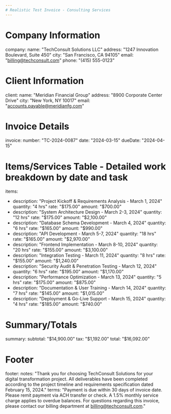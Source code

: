 ```yaml
---
# Realistic Test Invoice - Consulting Services
---
```


# Company Information
company:
  name: "TechConsult Solutions LLC"
  address: "1247 Innovation Boulevard, Suite 450"
  city: "San Francisco, CA 94105"
  email: "billing@techconsult.com"
  phone: "(415) 555-0123"

# Client Information
client:
  name: "Meridian Financial Group"
  address: "8900 Corporate Center Drive"
  city: "New York, NY 10017"
  email: "accounts.payable@meridianfg.com"

# Invoice Details
invoice:
  number: "TC-2024-0087"
  date: "2024-03-15"
  dueDate: "2024-04-15"

# Items/Services Table - Detailed work breakdown by date and task
items:
  - description: "Project Kickoff & Requirements Analysis - March 1, 2024"
    quantity: "4 hrs"
    rate: "$175.00"
    amount: "$700.00"
  - description: "System Architecture Design - March 2-3, 2024"
    quantity: "12 hrs"
    rate: "$175.00"
    amount: "$2,100.00"
  - description: "Database Schema Development - March 4, 2024"
    quantity: "6 hrs"
    rate: "$165.00"
    amount: "$990.00"
  - description: "API Development - March 5-7, 2024"
    quantity: "18 hrs"
    rate: "$165.00"
    amount: "$2,970.00"
  - description: "Frontend Implementation - March 8-10, 2024"
    quantity: "20 hrs"
    rate: "$155.00"
    amount: "$3,100.00"
  - description: "Integration Testing - March 11, 2024"
    quantity: "8 hrs"
    rate: "$155.00"
    amount: "$1,240.00"
  - description: "Security Audit & Penetration Testing - March 12, 2024"
    quantity: "6 hrs"
    rate: "$195.00"
    amount: "$1,170.00"
  - description: "Performance Optimization - March 13, 2024"
    quantity: "5 hrs"
    rate: "$175.00"
    amount: "$875.00"
  - description: "Documentation & User Training - March 14, 2024"
    quantity: "7 hrs"
    rate: "$145.00"
    amount: "$1,015.00"
  - description: "Deployment & Go-Live Support - March 15, 2024"
    quantity: "4 hrs"
    rate: "$185.00"
    amount: "$740.00"

# Summary/Totals
summary:
  subtotal: "$14,900.00"
  tax: "$1,192.00"
  total: "$16,092.00"

# Footer
footer:
  notes: "Thank you for choosing TechConsult Solutions for your digital transformation project. All deliverables have been completed according to the project timeline and requirements specification dated February 15, 2024."
  terms: "Payment is due within 30 days of invoice date. Please remit payment via ACH transfer or check. A 1.5% monthly service charge applies to overdue balances. For questions regarding this invoice, please contact our billing department at billing@techconsult.com."